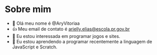 # Sobre mim
- 👋 Olá meu nome é @AryVitoriaa
- :+1: Meu email de contato é arielly.elias@escola.pr.gov.br
- 👀 Eu estou interessada em programar jogos e sites.
- 🌱 Eu estou aprendendo a programar recentemente a linguagem de JavaScript e Scratch.
